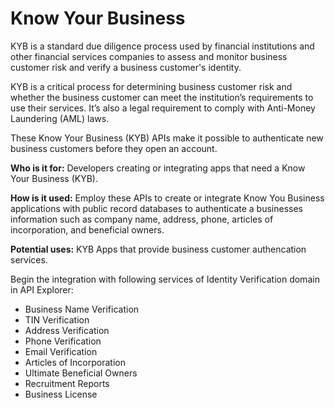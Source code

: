 # Know Your Business

KYB is a standard due diligence process used by financial institutions and other financial services companies to assess and monitor business customer risk and verify a business customer's identity. 

KYB is a critical process for determining business customer risk and whether the business customer can meet the institution’s requirements to use their services. It’s also a legal requirement to comply with Anti-Money Laundering (AML) laws. 

These Know Your Business (KYB) APIs make it possible to authenticate new business customers before they open an account.  

**Who is it for:** Developers creating or integrating apps that need a Know Your Business (KYB). 

**How is it used:** Employ these APIs to create or integrate Know You Business applications with public record databases to authenticate a businesses information such as company name, address, phone, articles of incorporation, and beneficial owners.   

**Potential uses:** KYB Apps that provide business customer authencation services. 

Begin the integration with following services of Identity Verification domain in API Explorer:
* Business Name Verification
* TIN Verification
* Address Verification
* Phone Verification
* Email Verification
* Articles of Incorporation
* Ultimate Beneficial Owners
* Recruitment Reports
* Business License
